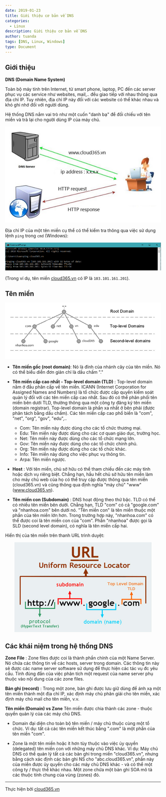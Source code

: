 ```yaml
---
date: 2019-01-23
title: Giới thiệu cơ bản về DNS
categories:
  - Linux
description: Giới thiệu cơ bản về DNS
author: tuanda
tags: [DNS, Linux, Windows]
type: Document
---
```


## Giới thiệu

**DNS (Domain Name System)**

Toàn bộ máy tính trên Internet, từ smart phone, laptop, PC đến các server phục vụ các service như websites, mail,.. đều giao tiếp với nhau thông qua địa chỉ IP. Tuy nhiên, địa chỉ IP này đối với các website có thể khác nhau và khó ghi nhớ đối với người dùng.

Hệ thống DNS nắm vai trò như một cuốn "danh bạ" để đối chiếu với tên miền và trả lại cho người dùng IP của máy chủ.

<span style="display:block;text-align:center">![](/images/img-dns/dns_4.jpg)</span>

Địa chỉ IP của một tên miền cụ thể có thể kiểm tra thông qua việc sử dụng lệnh `ping` trong `cmd` (Windows):

<span style="display:block;text-align:center">![](/images/img-dns/dns_2.png)</span>


(Trong ví dụ, tên miền <a href="https://cloud365.vn" target="_blank">cloud365.vn</a> có IP là `103.101.161.201`). 

## Tên miền

<span style="display:block;text-align:center">![](/images/img-dns/dns_3.jpg)</span>

- **Tên miền gốc (root domain)**: 
Nó là đỉnh của nhánh cây của tên miền. Nó có thể biểu diễn đơn giản chỉ là dấu chấm "."

- **Tên miền cấp cao nhất - Top-level domain (TLD)** : 
Top-level domain nằm ở đầu phân cấp về tên miền. ICANN (Internet Corporation for Assigned Names and Numbers) là tổ chức được cấp quyền kiểm soát quản lý đối với các tên miền cấp cao nhất. Sau đó có thể phân phối tên miền bên dưới TLD, thường thông qua một công ty đăng ký tên miền (domain registrar).
Top-level domain là phần xa nhất ở bên phải (được phân tách bằng dấu chấm). Các tên miền cấp cao phổ biến là "com", "net", "org", "gov", "edu",..
    - Com: Tên miền này được dùng cho các tổ chức thương mại.
    - Edu: Tên miền này được dùng cho các cơ quan giáo dục, trường học.
    - Net: Tên miền này được dùng cho các tổ chức mạng lớn.
    - Gov: Tên miền này được dùng cho các tổ chức chính phủ.
    - Org: Tên miền này được dùng cho các tổ chức khác.
    - Info: Tên miền này dùng cho việc phục vụ thông tin.
    - Arpa: Tên miền ngược.

- **Host** : 
Với tên miền, chủ sở hữu có thể tham chiếu đến các máy tính hoặc dịch vụ riêng biệt. Chẳng hạn, hầu hết chủ sở hữu tên miền làm cho máy chủ web của họ có thể truy cập được thông qua tên miền (cloud365.vn) và cũng thông qua định nghĩa "máy chủ" "www" (www.cloud365.vn).

- **Tên miền con (Subdomain)** : 
DNS hoạt động theo thứ bậc. TLD có thể có nhiều tên miền bên dưới. Chẳng hạn, TLD "com" có cả "google.com" và "nhanhoa.com" bên dưới nó. "Tên miền con" là tên miền thuộc một phần của tên miền lớn hơn. Trong trường hợp này, "nhanhoa.com" có thể được coi là tên miền con của "com". Phần "nhanhoa" được gọi là SLD (second level domain), có nghĩa là tên miền cấp hai.

Hiển thị của tên miền trên thanh URL trình duyệt:

<span style="display:block;text-align:center">![](/images/img-dns/dns_2.jpg)</span>

## Các khái niệm trong hệ thống DNS

**Zone File** : 
Zone files được coi là thành phần chính của một Name Server. Nó chứa các thông tin về các hosts, server trong domain. Các thông tin này sẽ được các name server software sử dụng để thực hiện các tác vụ đc yêu cầu. Tính đúng đắn của việc phân tích một request của name server phụ thuộc vào nội dung của các zone files.

**Bản ghi (record)** :
Trong một zone, bản ghi được lưu giữ dùng để ánh xạ một tên miền thành một địa chỉ IP, xác định máy chủ phân giải cho tên miền, xác định máy chủ mail cho tên miền, v.v.

**Tên miền (Domain) vs Zone**
Tên miền được chia thành các zone - thuộc quyền quản lý của các máy chủ DNS.

- Domain đại diện cho toàn bộ tên miền / máy chủ thuộc cùng một tổ chức.
Ví dụ: tất cả các tên miền kết thúc bằng ".com" là một phần của tên miền "com".

- Zone là một tên miền hoặc ít hơn tùy thuộc vào việc ủy quyền (delegated) tên miền con với những máy chủ DNS khác.
Ví dụ: Máy chủ DNS có thể quản lý tất cả các bản ghi trong miền "cloud365.vn", nhưng bằng cách xác định các bản ghi NS cho "abc.cloud365.vn", phần này của miền được ủy quyền cho các máy chủ DNS khác - và có thể một công ty / thực thể khác nhau.
Một zone chứa một bản ghi SOA mô tả các thuộc tính chung của vùng (zones) đó.



---
Thực hiện bởi <a href="https://cloud365.vn/" target="_blank">cloud365.vn</a>




